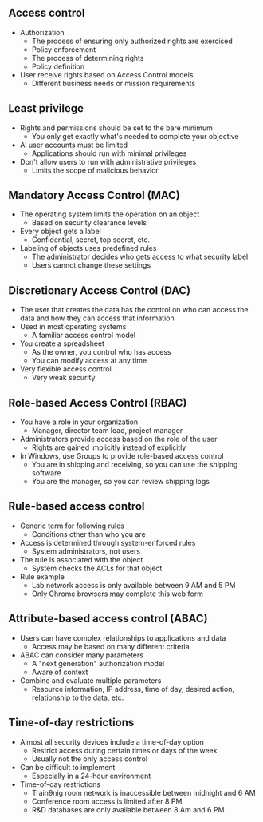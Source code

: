 ## Access control
- Authorization
	- The process of ensuring only authorized rights are exercised
	- Policy enforcement
	- The process of determining rights
	- Policy definition
- User receive rights based on Access Control models
	- Different business needs or mission requirements
## Least privilege
- Rights and permissions should be set to the bare minimum
	- You  only get exactly what's needed to complete your objective
- Al user accounts must be limited
	- Applications should run with minimal privileges
- Don't allow users to run with administrative privileges
	- Limits the scope of malicious behavior
## Mandatory Access Control (MAC)
- The operating system limits the operation on an object
	- Based on security clearance levels
- Every object gets a label
	- Confidential, secret, top secret, etc.
- Labeling of objects uses predefined rules
	- The administrator decides who gets access to what security label
	- Users cannot change these settings
## Discretionary Access Control (DAC)
- The user that creates the data has the control on who can access the data and how they can access that information
- Used in most operating systems
	- A familiar access control model
- You create a spreadsheet
	- As the owner, you control who has access
	- You can modify access at any time
- Very flexible access control
	- Very weak security
## Role-based Access Control (RBAC)
- You have a role in your organization
	- Manager, director team lead, project manager
- Administrators provide access based on the role of the user
	- Rights are gained implicitly instead of explicitly
- In Windows, use Groups to provide role-based access control
	- You are in shipping and receiving, so you can use the shipping software
	- You are the manager, so you can review shipping logs
## Rule-based access control
- Generic term for following rules
	- Conditions other than who you are
- Access is determined through system-enforced rules
	- System administrators, not users
- The rule is associated with the object
	- System checks the ACLs for that object
- Rule example
	- Lab network access is only available between 9 AM and 5 PM
	- Only Chrome browsers may complete this web form
## Attribute-based access control (ABAC)
- Users can have complex relationships to applications and data
	- Access may be based on many different criteria
- ABAC can consider many parameters
	- A "next generation" authorization model
	- Aware of context
- Combine and evaluate multiple parameters
	- Resource information, IP address, time of day, desired action, relationship to the data, etc.
## Time-of-day restrictions
- Almost all security devices include a time-of-day option
	- Restrict access during certain times or days of the week
	- Usually not the only access control
- Can be difficult to implement
	- Especially in a 24-hour environment
- Time-of-day restrictions
	- Train9nig room network is inaccessible between midnight and 6 AM
	- Conference room access is limited after 8 PM
	- R&D databases are only available between 8 Am and 6 PM
